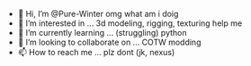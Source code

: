 - 👋 Hi, I’m @Pure-Winter omg what am i doig
- 👀 I’m interested in ... 3d modeling, rigging, texturing help me
- 🌱 I’m currently learning ... (struggling) python
- 💞️ I’m looking to collaborate on ... COTW modding
- 📫 How to reach me ... plz dont (jk, nexus)

<!---
Pure-Winter/Pure-Winter is a ✨ special ✨ repository because its `README.md` (this file) appears on your GitHub profile.
You can click the Preview link to take a look at your changes.
--->

